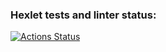 ### Hexlet tests and linter status:
[![Actions Status](https://github.com/DmitryNikolaev98/frontend-bootcamp-project-12/workflows/hexlet-check/badge.svg)](https://github.com/DmitryNikolaev98/frontend-bootcamp-project-12/actions)